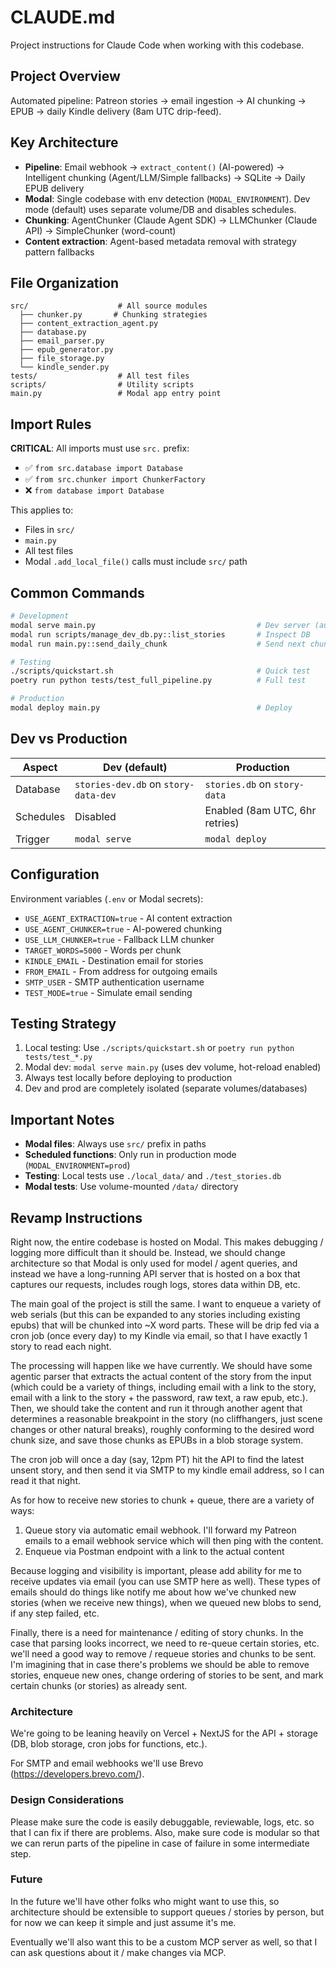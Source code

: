 # CLAUDE.md

Project instructions for Claude Code when working with this codebase.

## Project Overview

Automated pipeline: Patreon stories → email ingestion → AI chunking → EPUB → daily Kindle delivery (8am UTC drip-feed).

## Key Architecture

- **Pipeline**: Email webhook → `extract_content()` (AI-powered) → Intelligent chunking (Agent/LLM/Simple fallbacks) → SQLite → Daily EPUB delivery
- **Modal**: Single codebase with env detection (`MODAL_ENVIRONMENT`). Dev mode (default) uses separate volume/DB and disables schedules.
- **Chunking**: AgentChunker (Claude Agent SDK) → LLMChunker (Claude API) → SimpleChunker (word-count)
- **Content extraction**: Agent-based metadata removal with strategy pattern fallbacks

## File Organization

```
src/                    # All source modules
  ├── chunker.py       # Chunking strategies
  ├── content_extraction_agent.py
  ├── database.py
  ├── email_parser.py
  ├── epub_generator.py
  ├── file_storage.py
  └── kindle_sender.py
tests/                  # All test files
scripts/                # Utility scripts
main.py                 # Modal app entry point
```

## Import Rules

**CRITICAL**: All imports must use `src.` prefix:

- ✅ `from src.database import Database`
- ✅ `from src.chunker import ChunkerFactory`
- ❌ `from database import Database`

This applies to:

- Files in `src/`
- `main.py`
- All test files
- Modal `.add_local_file()` calls must include `src/` path

## Common Commands

```bash
# Development
modal serve main.py                                    # Dev server (auto-reload)
modal run scripts/manage_dev_db.py::list_stories       # Inspect DB
modal run main.py::send_daily_chunk                    # Send next chunk

# Testing
./scripts/quickstart.sh                                # Quick test
poetry run python tests/test_full_pipeline.py          # Full test

# Production
modal deploy main.py                                   # Deploy
```

## Dev vs Production

| Aspect    | Dev (default)                        | Production                     |
| --------- | ------------------------------------ | ------------------------------ |
| Database  | `stories-dev.db` on `story-data-dev` | `stories.db` on `story-data`   |
| Schedules | Disabled                             | Enabled (8am UTC, 6hr retries) |
| Trigger   | `modal serve`                        | `modal deploy`                 |

## Configuration

Environment variables (`.env` or Modal secrets):

- `USE_AGENT_EXTRACTION=true` - AI content extraction
- `USE_AGENT_CHUNKER=true` - AI-powered chunking
- `USE_LLM_CHUNKER=true` - Fallback LLM chunker
- `TARGET_WORDS=5000` - Words per chunk
- `KINDLE_EMAIL` - Destination email for stories
- `FROM_EMAIL` - From address for outgoing emails
- `SMTP_USER` - SMTP authentication username
- `TEST_MODE=true` - Simulate email sending

## Testing Strategy

1. Local testing: Use `./scripts/quickstart.sh` or `poetry run python tests/test_*.py`
2. Modal dev: `modal serve main.py` (uses dev volume, hot-reload enabled)
3. Always test locally before deploying to production
4. Dev and prod are completely isolated (separate volumes/databases)

## Important Notes

- **Modal files**: Always use `src/` prefix in paths
- **Scheduled functions**: Only run in production mode (`MODAL_ENVIRONMENT=prod`)
- **Testing**: Local tests use `./local_data/` and `./test_stories.db`
- **Modal tests**: Use volume-mounted `/data/` directory

## Revamp Instructions

Right now, the entire codebase is hosted on Modal. This makes debugging / logging more difficult than it should be. Instead, we should change architecture so that Modal is only used for model / agent queries, and instead we have a long-running API server that is hosted on a box that captures our requests, includes rough logs, stores data within DB, etc.

The main goal of the project is still the same. I want to enqueue a variety of web serials (but this can be expanded to any stories including existing epubs) that will be chunked into ~X word parts. These will be drip fed via a cron job (once every day) to my Kindle via email, so that I have exactly 1 story to read each night.

The processing will happen like we have currently. We should have some agentic parser that extracts the actual content of the story from the input (which could be a variety of things, including email with a link to the story, email with a link to the story + the password, raw text, a raw epub, etc.). Then, we should take the content and run it through another agent that determines a reasonable breakpoint in the story (no cliffhangers, just scene changes or other natural breaks), roughly conforming to the desired word chunk size, and save those chunks as EPUBs in a blob storage system.

The cron job will once a day (say, 12pm PT) hit the API to find the latest unsent story, and then send it via SMTP to my kindle email address, so I can read it that night.

As for how to receive new stories to chunk + queue, there are a variety of ways:

1. Queue story via automatic email webhook. I'll forward my Patreon emails to a email webhook service which will then ping with the content.
2. Enqueue via Postman endpoint with a link to the actual content

Because logging and visibility is important, please add ability for me to receive updates via email (you can use SMTP here as well). These types of emails should do things like notify me about how we've chunked new stories (when we receive new things), when we queued new blobs to send, if any step failed, etc.

Finally, there is a need for maintenance / editing of story chunks. In the case that parsing looks incorrect, we need to re-queue certain stories, etc. we'll need a good way to remove / requeue stories and chunks to be sent. I'm imagining that in case there's problems we should be able to remove stories, enqueue new ones, change ordering of stories to be sent, and mark certain chunks (or stories) as already sent.

### Architecture

We're going to be leaning heavily on Vercel + NextJS for the API + storage (DB, blob storage, cron jobs for functions, etc.).

For SMTP and email webhooks we'll use Brevo (https://developers.brevo.com/).

### Design Considerations

Please make sure the code is easily debuggable, reviewable, logs, etc. so that I can fix if there are problems. Also, make sure code is modular so that we can rerun parts of the pipeline in case of failure in some intermediate step.

### Future

In the future we'll have other folks who might want to use this, so architecture should be extensible to support queues / stories by person, but for now we can keep it simple and just assume it's me.

Eventually we'll also want this to be a custom MCP server as well, so that I can ask questions about it / make changes via MCP.
